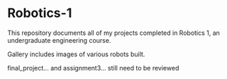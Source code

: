 # Robotics-1
This repository documents all of my projects completed in Robotics 1, an undergraduate engineering course. 

Gallery includes images of various robots built. 

final_project... and assignment3... still need to be reviewed
